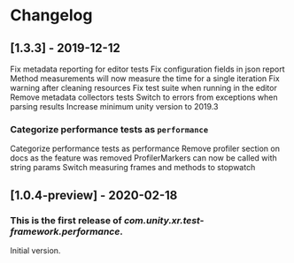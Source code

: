 # Changelog

## [1.3.3] - 2019-12-12

Fix metadata reporting for editor tests
Fix configuration fields in json report
Method measurements will now measure the time for a single iteration
Fix warning after cleaning resources
Fix test suite when running in the editor
Remove metadata collectors tests
Switch to errors from exceptions when parsing results
Increase minimum unity version to 2019.3

### Categorize performance tests as `performance`

Categorize performance tests as performance
Remove profiler section on docs as the feature was removed
ProfilerMarkers can now be called with string params
Switch measuring frames and methods to stopwatch
## [1.0.4-preview] - 2020-02-18

### This is the first release of *com.unity.xr.test-framework.performance*.

Initial version.
